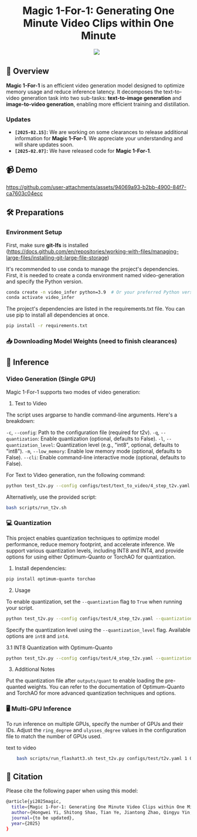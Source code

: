 <div align="center">

# Magic 1-For-1: Generating One Minute Video Clips within One Minute

</div>
<div align="center">
    <a href="https://magic-141.github.io/Magic-141/"><img src="https://img.shields.io/static/v1?label=Project%20Page&message=Web&color=green"></a> &ensp;
</div>

## 📖 Overview

**Magic 1-For-1** is an efficient video generation model designed to optimize memory usage and reduce inference latency. It decomposes the text-to-video generation task into two sub-tasks: **text-to-image generation** and **image-to-video generation**, enabling more efficient training and distillation.

### Updates
- **$\texttt{[2025-02.15]}$:** We are working on some clearances to release additional information for **Magic 1-For-1**. We appreciate your understanding and will share updates soon.
- **$\texttt{[2025-02.07]}$:** We have released code for **Magic 1-For-1**.
<!-- - 🚀 More to Come!
We are continuously working on improving and expanding the capabilities of **Magic 1-For-1**. Contributions and collaborations are welcome! Join us in advancing the field of **interactive foundation video generation**. -->

## 📹 Demo


https://github.com/user-attachments/assets/94069a93-b2bb-4900-84f7-ca7603c04ecc


## 🛠️ Preparations

### Environment Setup
First, make sure **git-lfs** is installed (https://docs.github.com/en/repositories/working-with-files/managing-large-files/installing-git-large-file-storage)

It's recommended to use conda to manage the project's dependencies. First, it is needed to create a conda environment named video-generation and specify the Python version.
```bash
conda create -n video_infer python=3.9  # Or your preferred Python version
conda activate video_infer
```
The project's dependencies are listed in the requirements.txt file. You can use pip to install all dependencies at once.
```bash
pip install -r requirements.txt
```

### 📥 Downloading Model Weights (need to finish clearances)

<!-- > ⚠️ **WARNING**: Flash Attention 3 is required for inference to avoid CUDA errors, by including `export USE_FLASH_ATTENTION3=1` -->

## 🚀 Inference 
### Video Generation (Single GPU)
Magic 1-For-1 supports two modes of video generation:
1. Text to Video

The script uses argparse to handle command-line arguments.  Here's a breakdown:

`-c`, `--config`: Path to the configuration file (required for t2v).
`-q`, `--quantization`: Enable quantization (optional, defaults to False).
`-l`, `--quantization_level`: Quantization level (e.g., "int8", optional, defaults to "int8").
`-m`, `--low_memory`: Enable low memory mode (optional, defaults to False).
`--cli`: Enable command-line interactive mode (optional, defaults to False).

For Text to Video generation, run the following command:

```bash
python test_t2v.py --config configs/test/text_to_video/4_step_t2v.yaml --quantization False 
```

Alternatively, use the provided script:

```bash
bash scripts/run_t2v.sh
```

### 💻 Quantization
This project enables quantization techniques to optimize model performance, reduce memory footprint, and accelerate inference. We support various quantization levels, including INT8 and INT4, and provide options for using either Optimum-Quanto or TorchAO for quantization.

1. Install dependencies:

```bash
pip install optimum-quanto torchao
```

2. Usage

To enable quantization, set the `--quantization` flag to `True` when running your script.

```bash
python test_t2v.py --config configs/test/4_step_t2v.yaml --quantization True
```

Specify the quantization level using the `--quantization_level` flag. Available options are `int8` and `int4`. 

3.1 INT8 Quantization with Optimum-Quanto

```bash
python test_t2v.py --config configs/test/4_step_t2v.yaml --quantization True --quantization_level int8
```

3. Additional Notes

Put the quantization file after `outputs/quant` to enable loading the pre-quanted weights. You can refer to the documentation of Optimum-Quanto and TorchAO for more advanced quantization techniques and options.

### 🖥️ Multi-GPU Inference

To run inference on multiple GPUs, specify the number of GPUs and their IDs. Adjust the `ring_degree` and `ulysses_degree` values in the configuration file to match the number of GPUs used.

text to video
```bash
    bash scripts/run_flashatt3.sh test_t2v.py configs/test/t2v.yaml 1 0
```


## 📃 Citation

Please cite the following paper when using this model:
```bash
@article{yi2025magic,
  title={Magic 1-For-1: Generating One Minute Video Clips within One Minute},
  author={Hongwei Yi, Shitong Shao, Tian Ye, Jiantong Zhao, Qingyu Yin, Michael Lingelbach, Li Yuan, Yonghong Tian, Enze Xie, Daquan Zhou},
  journal={to be updated},
  year={2025}
}
```

